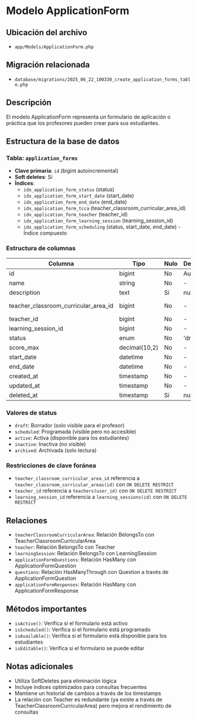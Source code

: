 # Modelo ApplicationForm

## Ubicación del archivo
- `app/Models/ApplicationForm.php`

## Migración relacionada
- `database/migrations/2025_06_22_100330_create_application_forms_table.php`

## Descripción
El modelo ApplicationForm representa un formulario de aplicación o práctica que los profesores pueden crear para sus estudiantes.

## Estructura de la base de datos
### Tabla: `application_forms`
- **Clave primaria**: `id` (bigint autoincremental)
- **Soft deletes**: Sí
- **Índices**:
  - `idx_application_form_status` (status)
  - `idx_application_form_start_date` (start_date)
  - `idx_application_form_end_date` (end_date)
  - `idx_application_form_tcca` (teacher_classroom_curricular_area_id)
  - `idx_application_form_teacher` (teacher_id)
  - `idx_application_form_learning_session` (learning_session_id)
  - `idx_application_form_scheduling` (status, start_date, end_date) - Índice compuesto

### Estructura de columnas
| Columna | Tipo | Nulo | Default | Comentario |
|---------|------|------|---------|------------|
| id | bigint | No | Auto | Identificador único |
| name | string | No | - | Nombre del formulario |
| description | text | Sí | null | Descripción detallada |
| teacher_classroom_curricular_area_id | bigint | No | - | FK a teacher_classroom_curricular_areas |
| teacher_id | bigint | No | - | FK a teachers (user_id) |
| learning_session_id | bigint | No | - | FK a learning_sessions |
| status | enum | No | 'draft' | Estado del formulario |
| score_max | decimal(10,2) | No | - | Puntuación máxima posible |
| start_date | datetime | No | - | Fecha de inicio |
| end_date | datetime | No | - | Fecha de finalización |
| created_at | timestamp | No | - | Fecha de creación |
| updated_at | timestamp | No | - | Fecha de actualización |
| deleted_at | timestamp | Sí | null | Fecha de eliminación |

### Valores de status
- `draft`: Borrador (solo visible para el profesor)
- `scheduled`: Programada (visible pero no accesible)
- `active`: Activa (disponible para los estudiantes)
- `inactive`: Inactiva (no visible)
- `archived`: Archivada (solo lectura)

### Restricciones de clave foránea
- `teacher_classroom_curricular_area_id` referencia a `teacher_classroom_curricular_areas(id)` con `ON DELETE RESTRICT`
- `teacher_id` referencia a `teachers(user_id)` con `ON DELETE RESTRICT`
- `learning_session_id` referencia a `learning_sessions(id)` con `ON DELETE RESTRICT`

## Relaciones
- `teacherClassroomCurricularArea`: Relación BelongsTo con TeacherClassroomCurricularArea
- `teacher`: Relación BelongsTo con Teacher
- `learningSession`: Relación BelongsTo con LearningSession
- `applicationFormQuestions`: Relación HasMany con ApplicationFormQuestion
- `questions`: Relación HasManyThrough con Question a través de ApplicationFormQuestion
- `applicationFormResponses`: Relación HasMany con ApplicationFormResponse

## Métodos importantes
- `isActive()`: Verifica si el formulario está activo
- `isScheduled()`: Verifica si el formulario está programado
- `isAvailable()`: Verifica si el formulario está disponible para los estudiantes
- `isEditable()`: Verifica si el formulario se puede editar

## Notas adicionales
- Utiliza SoftDeletes para eliminación lógica
- Incluye índices optimizados para consultas frecuentes
- Mantiene un historial de cambios a través de los timestamps
- La relación con Teacher es redundante (ya existe a través de TeacherClassroomCurricularArea) pero mejora el rendimiento de consultas
